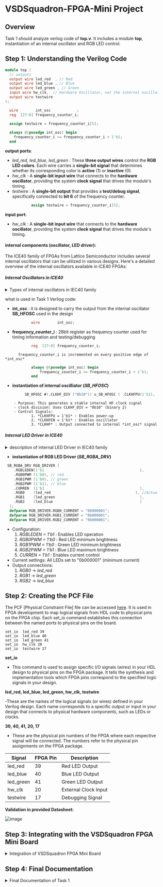 
# VSDSquadron-FPGA-Mini Project

## Overview
Task 1 should analyze verlog code of **top.v**. It includes a module **top**, instantiation of an internal oscillator and RGB LED control.

## Step 1: Understanding the Verilog Code
```verilog
module top (
  // outputs
  output wire led_red  , // Red
  output wire led_blue , // Blue
  output wire led_green , // Green
  input wire hw_clk,  // Hardware Oscillator, not the internal oscillator
  output wire testwire
);

  wire        int_osc            ;
  reg  [27:0] frequency_counter_i;

  assign testwire = frequency_counter_i[5];
 
  always @(posedge int_osc) begin
    frequency_counter_i <= frequency_counter_i + 1'b1;
  end
```

**output ports**:
- *led_red, led_blue, led_green* : These **three output wires** control the **RGB LED colors**. 
      Each wire carries a **single-bit signal** that determines whether its corresponding color is **active** (1) or **inactive** (0).
- *hw_clk* : A **single-bit input wire** that connects to the **hardware oscillator**, 
      providing the system **clock signal** that drives the module's timing.
- *testwire* : A **single-bit output** that provides a **test/debug signal**, specifically connected to **bit 6** of the frequency counter.    
```verilog
            assign testwire = frequency_counter_i[5];
```
**input port**:
- *hw_clk* : A **single-bit input wire** that connects to the **hardware oscillator**, 
      providing the system **clock signal** that drives the module's timing.
  
#### **internal components (oscillator, LED driver)**:
The ICE40 family of FPGAs from Lattice Semiconductor includes several internal oscillators that can be utilized in various designs. Here's a detailed overview of the internal oscillators available in ICE40 FPGAs:

##### Internal Oscillators in ICE40
<details>
    <summary> Types of internal oscillators in IEC40 family</summary>

1. **High-Frequency Oscillator (HFOSC)**:
   - **Module Name**: `SB_HFOSC`
   - **Purpose**: Generates a high-frequency clock signal that can be used in your designs.
   - **Features**:
     - The frequency can be configured by the `CLKHF_DIV` parameter during instantiation.
     - Supports features such as enabling via `CLKHFPU` (power-up) and `CLKHFEN` (enable output).
   - **Use Case**: Suitable for applications that require a high-speed clock, bringing high-frequency timing for digital circuits.

2. **Low-Frequency Oscillator (LFOSC)**:
   - **Module Name**: `SB_LFOSC` (may also be referenced as a generic oscillator without a specific naming convention depending on the toolset).
   - **Purpose**: Provides a low-frequency clock source.
   - **Features**:
     - Generally operates in the range of hundreds of kHz to a few MHz.
     - Often used for low-power applications and scenarios where precise timing is less critical.
   - **Use Case**: Ideal for low-power designs where minimal clock speed is sufficient for operation (e.g., wakeup timers, low-speed peripherals).

3. **Key Parameters for `SB_HFOSC`**
   The `SB_HFOSC` module typically includes the following key parameters:
    - **`CLKHF_DIV`**: Controls the division ratio for the output clock frequency. For instance:
    - `"0b00"`: Output clock divided by 1 (no division).
    - `"0b01"`: Output clock divided by 2.
    - `"0b10"`: Output clock divided by 4, etc.

4. **Ports**:
    - **`CLKHFPU`**: Power-up signal to enable the oscillator.
    - **`CLKHFEN`**: Enable signal to turn on the oscillator output.
    - **`CLKHF`**: The output clock signal.

5. Documentation Reference
  To explore details about these internal oscillators, refer to the official Lattice Semiconductor documentation:
    - **ICE40 Family Data Sheet**: Contains detailed descriptions of the internal oscillator features and their parameters.
    - **ICE40 FPGA User Guides**: Provides application examples and implementation techniques.
</details>

what is used in Task 1 Verliog code:

- **int_osc** : it is designed to carry the output from the internal oscillator **SB_HFOSC** used in the design
```verilog
            wire        int_osc;
```
- **frequency_counter_i** : 28bit register as frequency counter used for timing information and testing/debugging
```verilog
            reg  [27:0] frequency_counter_i;
```
          frequency_counter_i is incremented on every positive edge of *int_osc*
```verilog
            always @(posedge int_osc) begin
                frequency_counter_i <= frequency_counter_i + 1'b1;
            end
```
- **instantiation of internal oscilliator (*SB_HFOSC*)**
```verilog
         SB_HFOSC #(.CLKHF_DIV ("0b10")) u_SB_HFOSC ( .CLKHFPU(1'b1), .CLKHFEN(1'b1), .CLKHF(int_osc));
```
        - Purpose: This generates a stable internal HF clock signal
        - clock division: Uses CLKHF_DIV = "0b10" (binary 2)
        - Control Signals:
                1. *CLKHFPU = 1'b1* : Enables power-up
                2. *CLKHFEN = 1'b1* : Enables oscillator
                3. *CLKHF* : Output connected to internal *int_osc* signal

##### Internal LED Driver in ICE40
<details>
<summary> description of internal LED Driver in IEC40 family</summary>
In the ICE40 FPGA family from Lattice Semiconductor, there is an internal RGB LED driver that can be used to control RGB LEDs directly from the FPGA fabric. This allows you to easily interface with RGB LEDs without requiring external components. Here are some details about the internal LED driver:

###### Internal RGB LED Driver
Module Name: SB_RGBA_DRV

This module is used to drive RGB LEDs, which generally support Red, Green, and Blue color channels.
Key Features:

The driver allows for the control of multiple LED components simultaneously, facilitating RGB color mixing.
It supports pulse-width modulation (PWM) to control the brightness of each channel by varying the duty cycle.
Inputs and Outputs:

###### Inputs:
RGBLEDEN: Enables the LED driver. Setting this to high allows the RGB LEDs to be driven.
RGB0PWM, RGB1PWM, RGB2PWM: These signals control the brightness levels of the Red, Green, and Blue components, respectively. They are usually set to represent PWM values.
CURREN: This signal is used to enable the current drivers for the respective RGB channels.
####### Outputs:
RGB0, RGB1, RGB2: These are the output signals connected to the actual RGB LED cathodes (or anodes, depending on the LED configuration).
###### Configuration
Brightness Control: The PWM signals typically would be generated by counters or other logic in your design to control how bright each color is displayed on the RGB LED.
Current Settings: The RGB driver allows you to set the driving current for each channel using defparam statements to match the LED specifications for optimal brightness.
###### Documentation Reference
To get more in-depth information regarding the RGB LED driver:

ICE40 Family Data Sheet: Look for details about the RGB driver and its functionality.
ICE40 UltraPlus FPGA User Guide: It includes examples and additional details about using the internal LED driver.
###### Summary
The ICE40 FPGA family includes an internal RGB LED driver (SB_RGBA_DRV) that simplifies controlling RGB LEDs directly from the FPGA, allowing for flexible control over color and brightness. This is particularly useful for user interfaces and visual signaling in various applications. 
</details>

- **instantiation of RGB LED Driver (*SB_RGBA_DRV*)**
```verilog
 SB_RGBA_DRV RGB_DRIVER (
    .RGBLEDEN(1'b1                                            ),
    .RGB0PWM (1'b0), // red
    .RGB1PWM (1'b0), // green
    .RGB2PWM (1'b1), // blue
    .CURREN  (1'b1                                            ),
    .RGB0    (led_red                                       ), //Actual Hardware connection
    .RGB1    (led_green                                       ),
    .RGB2    (led_blue                                        )
  );
  defparam RGB_DRIVER.RGB0_CURRENT = "0b000001";
  defparam RGB_DRIVER.RGB1_CURRENT = "0b000001";
  defparam RGB_DRIVER.RGB2_CURRENT = "0b000001";
```

- Configuration:
    1. *RGBLEDEN = 1'b1* : Enables LED operation
    2. *RGB0PWM = 1'b0* : Red LED minimum brightness
    3. *RGB1PWM = 1'b0* : Green LED minimum brightness
    4. *RGB2PWM = 1'b1* : Blue LED maximum brightness
    5. *CURREN = 1'b1* : Enables current control
- Current settings: All LEDs set to "0b000001" (minimum current)
- Output connections:
    1. *RGB0* → *led_red*
    2. *RGB1* → *led_green*
    3. *RGB2* → *led_blue*
  
## Step 2: Creating the PCF File

The PCF [Physical Constraint File] file can be accessed [here](https://github.com/mimo3000n/VSDSquadron-FPGA-Mini/blob/a8364ed4a33e27c54fb73841acb0c101f5b01b22/Task%201/VSDSquadronFM.pcf). It is used in FPGA development to map logical signals from HDL code to physical pins on the FPGA chip. Each set_io command establishes this connection between the named ports to physical pins on the board.
```pcf
set_io  led_red	39
set_io  led_blue 40
set_io  led_green 41
set_io  hw_clk 20
set_io  testwire 17
````

**set_io**

- This command is used to assign specific I/O signals (wires) in your HDL design to physical pins on the FPGA package. It tells the synthesis and implementation tools which FPGA pins correspond to the specified logic signals in your design.

**led_red, led_blue, led_green, hw_clk, testwire**

-These are the names of the logical signals (or wires) defined in your Verilog design. Each name corresponds to a specific output or input in your design that connects to physical hardware components, such as LEDs or clocks.


**39, 40, 41, 20, 17**
- These are the physical pin numbers of the FPGA where each respective signal will be connected. The numbers refer to the physical pin assignments on the FPGA package.

| Signal    | FPGA Pin | Description          |
|-----------|---------|----------------------|
| led_red   | 39      | Red LED Output       |
| led_blue  | 40      | Blue LED Output      |
| led_green | 41      | Green LED Output     |
| hw_clk    | 20      | External Clock Input |
| testwire  | 17      | Debugging Signal     |

**Validation in provided Datasheet:**

![image](https://github.com/user-attachments/assets/500904cf-1382-41f5-8f65-6af7b3918028)


## Step 3: Integrating with the VSDSquadron FPGA Mini Board
<details>
<summary>Integration of VSDSquadron FPGA Mini Board</summary>
</details>

## Step 4: Final Documentation
<details>
<summary>Final Documentation of Task 1</summary>
    
### Summary of the Verilog code functionality
This [Verilog module](https://github.com/mimo3000n/VSDSquadron-FPGA-Mini/blob/647558cc2cb85a29e7f49e0d7019a559c4cdb210/Task%201/top.v) controls an RGB LED with an internal high-frequency oscillator (SB_HFOSC) and a 28-bit frequency counter. The counter's bit 6 is routed to a testwire for monitoring. The RGB LED driver (SB_RGBA_DRV) provides current-controlled PWM outputs with a fixed configuration: blue at maximum brightness, red and green at minimum. It ensures stable LED operation with minimal external dependencies, making it ideal for embedded systems education.

### Challenges Faced and Solutions Implemented

- Found it hard to understand the Verilog code originally - using google & ChatGPT i were able to understand things better but i have to investigate sill into Verilog.

## License
This project is open-source under the MIT License.

## Contact
Email: mimo3000ngmail.com
</details>
